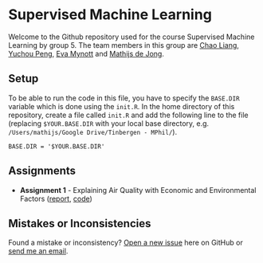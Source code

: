 # Supervised Machine Learning
Welcome to the Github repository used for the course Supervised Machine Learning by group 5. The team members in this group are [Chao Liang](mailto:c.liang@businessdatascience.nl), [Yuchou Peng](mailto:y.peng@businessdatascience.nl), [Eva Mynott](mailto:e.mynott@tinbergen.nl) and [Mathijs de Jong](mailto:m.de.jong@tinbergen.nl).


## Setup
To be able to run the code in this file, you have to specify the `BASE.DIR` variable which is done using the `init.R`. In the home directory of this repository, create a file called `init.R` and add the following line to the file (replacing `$YOUR.BASE.DIR` with your local base directory, e.g. `/Users/mathijs/Google Drive/Tinbergen - MPhil/`).
```
BASE.DIR = '$YOUR.BASE.DIR'
```


## Assignments
- **Assignment 1** - Explaining Air Quality with Economic and Environmental Factors ([report](Week%201/SML%20-%20Assignment%201%20-%20Group%205.pdf), [code](Week%201/Assignment))


## Mistakes or Inconsistencies
Found a mistake or inconsistency? [Open a new issue](https://github.com/Mathijs995/supervised-machine-learning/issues) here on GitHub or [send me an email](mailto:m.de.jong@tinbergen.nl).
